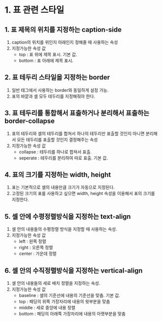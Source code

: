# 1. 표 관련 스타일
## 1. 표 제목의 위치를 지정하는 caption-side
1. caption의 위치를 위인지 아래인지 정해줄 때 사용하는 속성
2. 지정가능한 속성 값
    - top : 표 위에 제목 표시. 기본 값.
    - bottom : 표 아래에 제목 표시.

## 2. 표 테두리 스타일을 지정하는 border
1. 일반 태그에서 사용하는 border와 동일하게 설정 가능.
2. 표의 바깥과 셀 모두 테두리를 지정해줘야 한다.

## 3. 표 테두리를 통합해서 표출하거나 분리해서 표출하는 border-collapse
1. 표의 테두리와 셀의 테두리를 합쳐서 하나의 테두리만 표출할 것인지 아니면 분리해서 모든 테두리를 표출할 것인지 결정해주는 속성
2. 지정가능한 속성 값
    - collapse : 테두리를 하나로 합쳐서 표출.
    - seperate : 테두리를 분리하여 따로 표출. 기본 값.

## 4. 표의 크기를 지정하는 width, height
1. 표는 기본적으로 셀의 내용만큼 크기가 자동으로 지정된다.
2. 고정된 크기의 표를 사용하고 싶으면 width, height 속성을 이용해서 표의 크기를 지정한다.

## 5. 셀 안에 수평정렬방식을 지정하는 text-align
1. 셀 안의 내용들의 수평정렬 방식을 지정할 때 사용하는 속성.
2. 지정가능한 속성 값
    - left : 왼쪽 정렬
    - right : 오른쪽 정렬
    - center : 가운데 정렬

## 6. 셀 안의 수직정렬방식을 지정하는 vertical-align
1. 셀 안의 내용들의 세로 배치 정렬을 지정하는 속성.
2. 지정가능한 속성 값
    - baseline : 셀의 기준선에 내용의 기준선을 맞춤. 기본 값.
    - top : 패딩의 위쪽 가장자리에 내용의 윗부분을 맞춤
    - middle : 세로 중앙에 내용 정렬
    - bottom : 패딩의 아래쪽 가장자리에 내용의 아랫부분을 맞춤